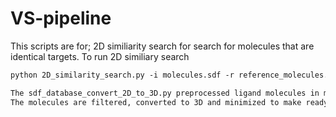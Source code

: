 # VS-pipeline
This scripts are for;
2D similiarity search for search for molecules that are identical targets.
To run 2D similiary search

```markdown
python 2D_similarity_search.py -i molecules.sdf -r reference_molecules.sdf -o similar_molecules.sdf -c 0.90 -f rdkit

The sdf_database_convert_2D_to_3D.py preprocessed ligand molecules in multi-sdf file.
The molecules are filtered, converted to 3D and minimized to make ready for docking.
